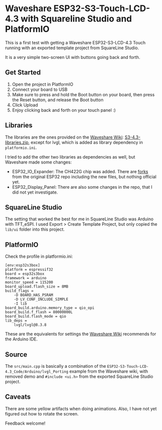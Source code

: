 # Waveshare ESP32-S3-Touch-LCD-4.3 with Squareline Studio and PlatformIO

This is a first test with getting a Waveshare ESP32-S3-LCD-4.3 Touch running with an exported template project from SquareLine Studio.

It is a very simple two-screen UI with buttons going back and forth.

## Get Started

1. Open the project in PlatformIO
2. Connect your board to USB
3. Make sure to press and hold the Boot button on your board, then press the Reset button, and release the Boot button
4. Click Upload
5. Enjoy clicking back and forth on your touch panel :)

## Libraries

The libraries are the ones provided on the [Waveshare Wiki](https://www.waveshare.com/wiki/ESP32-S3-Touch-LCD-4.3): [S3-4.3-libraries.zip](https://files.waveshare.com/wiki/ESP32-S3-Touch-LCD-4.3/S3-4.3-libraries.zip), except for lvgl, which is added as library dependency in `platformio.ini`.

I tried to add the other two libraries as dependencies as well, but Waveshare made some changes:

- ESP32_IO_Expander: The CH422G chip was added. There are [forks](https://github.com/esp-arduino-libs/ESP32_IO_Expander/network) from the original ESP32 repo including the new files, but nothing official yet.
- ESP32_Display_Panel: There are also some changes in the repo, that I did not yet investigate.

## SquareLine Studio

The setting that worked the best for me in SquareLine Studio was Arduino with TFT_eSPI. I used Export > Create Template Project, but only copied the `lib/ui` folder into this project.

## PlatformIO

Check the profile in platformio.ini:

```
[env:esp32s3box]
platform = espressif32
board = esp32s3box
framework = arduino
monitor_speed = 115200
board_upload.flash_size = 8MB
build_flags = 
	-D BOARD_HAS_PSRAM
	-D LV_CONF_INCLUDE_SIMPLE
	-I lib
board_build.arduino.memory_type = qio_opi
board_build.f_flash = 80000000L
board_build.flash_mode = qio
lib_deps = 
	lvgl/lvgl@8.3.8
```

These are the equivalents for settings the [Waveshare Wiki](https://www.waveshare.com/wiki/ESP32-S3-Touch-LCD-4.3) recommends for the Arduino IDE.

## Source

The `src/main.cpp` is basically a combination of the `ESP32-S3-Touch-LCD-4.3_Code/Arduino/lvgl_Porting` example from the Waveshare wiki, with removed demo and `#include <ui.h>` from the exported SquareLine Studio project.

## Caveats

There are some yellow artifacts when doing animations. Also, I have not yet figured out how to rotate the screen.

Feedback welcome!
